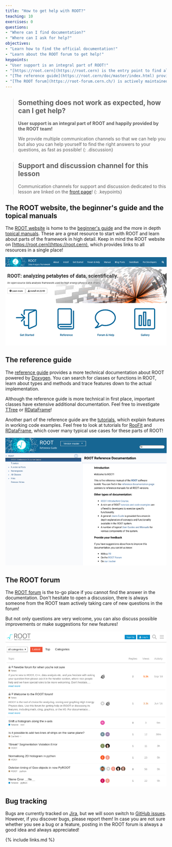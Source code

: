 ```yaml
---
title: "How to get help with ROOT?"
teaching: 10
exercises: 0
questions:
- "Where can I find documentation?"
- "Where can I ask for help?"
objectives:
- "Learn how to find the official documentation!"
- "Learn about the ROOT forum to get help!"
keypoints:
- "User support is an integral part of ROOT!"
- "[https://root.cern](https://root.cern) is the entry point to find all documentation and the forum"
- "[The reference guide](https://root.cern/doc/master/index.html) provides in depth technical documentation, but also additional explanation for classes and a huge amount of tutorials explaining features with code"
- "[The ROOT forum](https://root-forum.cern.ch/) is actively maintained by the ROOT team to support you!"
---
```


> ## Something does not work as expected, how can I get help?
> **User support is an integral part of ROOT and happily provided by the ROOT team!**
>
> We provide multiple communication channels so that we can help you but also you can help yourself to find the right answers to your questions, as fast as possible!
{: .discussion}

> ## Support and discussion channel for this lesson
> Communication channels for support and discussion dedicated to this lesson are linked on the [front page](/)!
{: .keypoints}

## The ROOT website, the beginner's guide and the topical manuals

The [ROOT website](https://root.cern) is home to the [beginner's guide](https://root.cern/primer/) and the more in depth [topical manuals](https://root.cern/manual/). These are a great resource to start with ROOT and learn about parts of the framework in high detail. Keep in mind the ROOT website on [https://root.cern](https://root.cern), which provides links to all resources in a single place!

<kbd>
<img src="../fig/root_web.png">
</kbd>

## The reference guide

The [reference guide](https://root.cern/doc/master/index.html) provides a more technical documentation about ROOT powered by [Doxygen](https://www.doxygen.nl/index.html). You can search for classes or functions in ROOT, learn about types and methods and trace features down to the actual implementation.

Although the reference guide is more technical in first place, important classes have extensive additional documentation. Feel free to investigate [TTree](https://root.cern/doc/master/classTTree.html) or [RDataFrame](https://root.cern/doc/master/classROOT_1_1RDataFrame.html)!

Another part of the reference guide are the [tutorials](https://root.cern/doc/master/group__Tutorials.html), which explain features in working code examples. Feel free to look at tutorials for [RooFit](https://root.cern/doc/master/group__tutorial__roofit.html) and [RDataFrame](https://root.cern/doc/master/group__tutorial__dataframe.html), which cover many typical use cases for these parts of ROOT!

<kbd>
<img src="../fig/ref_guide.png">
</kbd>

## The ROOT forum

The [ROOT forum](https://root-forum.cern.ch/) is the to-go place if you cannot find the answer in the documentation. Don't hesitate to open a discussion, there is always someone from the ROOT team actively taking care of new questions in the forum!

But not only questions are very welcome, you can also discuss possible improvements or make suggestions for new features!

<kbd>
<img src="../fig/root_forum.png">
</kbd>

## Bug tracking

Bugs are currently tracked on [Jira](https://sft.its.cern.ch/jira/projects/ROOT/summary), but we will soon switch to [GitHub issues](https://github.com/root-project/root). However, if you discover bugs, please report them! In case you are not sure whether you see a bug or a feature, posting in the ROOT forum is always a good idea and always appreciated!

{% include links.md %}
